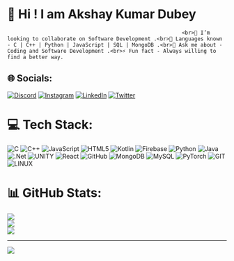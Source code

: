 # 💫  Hi ! I am Akshay Kumar Dubey
                                                            <br>👯 I’m looking to collaborate on Software Development .<br>🌱 Languages known - C | C++ | Python | JavaScript | SQL | MongoDB .<br>💬 Ask me about - Coding and Software Development .<br>⚡ Fun fact - Always willing to find a better way.


## 🌐 Socials:
[![Discord](https://img.shields.io/badge/Discord-%237289DA.svg?logo=discord&logoColor=white)](https://discord.gg/https://discord.gg/YrPAFEgk) [![Instagram](https://img.shields.io/badge/Instagram-%23E4405F.svg?logo=Instagram&logoColor=white)](https://instagram.com/iam_akshay_05) [![LinkedIn](https://img.shields.io/badge/LinkedIn-%230077B5.svg?logo=linkedin&logoColor=white)](https://linkedin.com/in/akshay-dubey-ba54661b2) [![Twitter](https://img.shields.io/badge/Twitter-%231DA1F2.svg?logo=Twitter&logoColor=white)](https://twitter.com/AnantManiDubey1) 

# 💻 Tech Stack:
![C](https://img.shields.io/badge/c-%2300599C.svg?style=for-the-badge&logo=c&logoColor=white) ![C++](https://img.shields.io/badge/c++-%2300599C.svg?style=for-the-badge&logo=c%2B%2B&logoColor=white) ![JavaScript](https://img.shields.io/badge/javascript-%23323330.svg?style=for-the-badge&logo=javascript&logoColor=%23F7DF1E) ![HTML5](https://img.shields.io/badge/html5-%23E34F26.svg?style=for-the-badge&logo=html5&logoColor=white) ![Kotlin](https://img.shields.io/badge/kotlin-%230095D5.svg?style=for-the-badge&logo=kotlin&logoColor=white) ![Firebase](https://img.shields.io/badge/firebase-%23039BE5.svg?style=for-the-badge&logo=firebase) ![Python](https://img.shields.io/badge/python-3670A0?style=for-the-badge&logo=python&logoColor=ffdd54) ![Java](https://img.shields.io/badge/java-%23ED8B00.svg?style=for-the-badge&logo=java&logoColor=white) ![.Net](https://img.shields.io/badge/.NET-5C2D91?style=for-the-badge&logo=.net&logoColor=white) ![UNITY](https://img.shields.io/badge/Unity-%2320232a.svg?style=for-the-badge&logo=unity&logoColor=white) ![React](https://img.shields.io/badge/react-%2320232a.svg?style=for-the-badge&logo=react&logoColor=%2361DAFB) ![GitHub](https://img.shields.io/badge/GitHub-%23121011.svg?style=for-the-badge&logo=github&logoColor=white) ![MongoDB](https://img.shields.io/badge/MongoDB-%234ea94b.svg?style=for-the-badge&logo=mongodb&logoColor=white) ![MySQL](https://img.shields.io/badge/mysql-%2300f.svg?style=for-the-badge&logo=mysql&logoColor=white) ![PyTorch](https://img.shields.io/badge/PyTorch-%23EE4C2C.svg?style=for-the-badge&logo=PyTorch&logoColor=white) ![GIT](https://img.shields.io/badge/Git-fc6d26?style=for-the-badge&logo=git&logoColor=white) ![LINUX](https://img.shields.io/badge/Linux-FCC624?style=for-the-badge&logo=linux&logoColor=black)
# 📊 GitHub Stats:
![](https://github-readme-stats.vercel.app/api?username=akshaydubey05&theme=dark&hide_border=false&include_all_commits=true&count_private=true)<br/>
![](https://github-readme-streak-stats.herokuapp.com/?user=akshaydubey05&theme=dark&hide_border=false)<br/>
![](https://github-readme-stats.vercel.app/api/top-langs/?username=akshaydubey05&theme=dark&hide_border=false&include_all_commits=true&count_private=true&layout=compact)

---
[![](https://visitcount.itsvg.in/api?id=akshaydubey05&icon=0&color=0)](https://visitcount.itsvg.in)

<!-- Proudly created with GPRM ( https://gprm.itsvg.in ) -->
